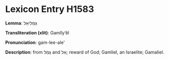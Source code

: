 # Lexicon Entry H1583

**Lemma**: גַּמְלִיאֵל

**Transliteration (xlit)**: Gamlîyʼêl

**Pronunciation**: gam-lee-ale'

**Description**:
from גָּמַל and אֵל; reward of God; Gamliel, an Israelite; Gamaliel.

